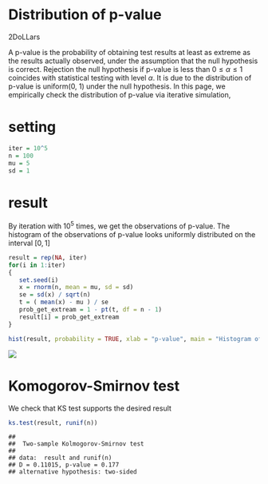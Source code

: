 Distribution of p-value
================
2DoLLars

A p-value is the probability of obtaining test results at least as
extreme as the results actually observed, under the assumption that the
null hypothesis is correct. Rejection the null hypothesis if p-value is
less than 0 ≤ *α* ≤ 1 coincides with statistical testing with level *α*.
It is due to the distribution of p-value is uniform(0, 1) under the null
hypothesis. In this page, we empirically check the distribution of
p-value via iterative simulation,

# setting

``` r
iter = 10^5
n = 100
mu = 5
sd = 1
```

# result

By iteration with 10<sup>5</sup> times, we get the observations of
p-value. The histogram of the observations of p-value looks uniformly
distributed on the interval \[0, 1\]

``` r
result = rep(NA, iter)
for(i in 1:iter)
{
   set.seed(i)
   x = rnorm(n, mean = mu, sd = sd)
   se = sd(x) / sqrt(n)
   t = ( mean(x) - mu ) / se
   prob_get_extream = 1 - pt(t, df = n - 1)
   result[i] = prob_get_extream
}

hist(result, probability = TRUE, xlab = "p-value", main = "Histogram of p-value")
```

![](distribution_p_value_files/figure-gfm/unnamed-chunk-2-1.png)<!-- -->

# Komogorov-Smirnov test

We check that KS test supports the desired result

``` r
ks.test(result, runif(n))
```

    ## 
    ##  Two-sample Kolmogorov-Smirnov test
    ## 
    ## data:  result and runif(n)
    ## D = 0.11015, p-value = 0.177
    ## alternative hypothesis: two-sided
